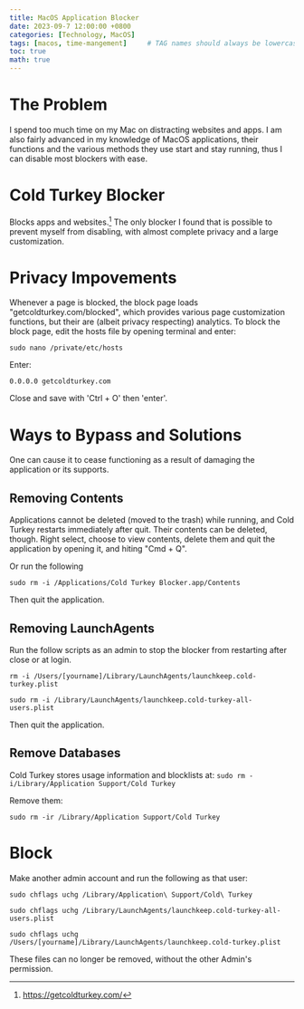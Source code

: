 ```yaml
---
title: MacOS Application Blocker 
date: 2023-09-7 12:00:00 +0800
categories: [Technology, MacOS]
tags: [macos, time-mangement]     # TAG names should always be lowercase
toc: true
math: true
---
```


# The Problem 
I spend too much time on my Mac on distracting websites and apps. I am also fairly advanced in my knowledge of MacOS applications, their functions and the various methods they use start and stay running, thus I can disable most blockers with ease.

# Cold Turkey Blocker 
Blocks apps and websites.[^1] The only blocker I found that is possible to prevent myself from disabling, with almost complete privacy and a large customization.

# Privacy Impovements
Whenever a page is blocked, the block page loads "getcoldturkey.com/blocked", which provides various page customization functions, but their are (albeit privacy respecting) analytics. To block the block page, edit the hosts file by opening terminal and enter: 

```
sudo nano /private/etc/hosts
```

Enter:

```
0.0.0.0 getcoldturkey.com
```

Close and save with 'Ctrl + O' then 'enter'.

# Ways to Bypass and Solutions
One can cause it to cease functioning as a result of damaging the application or its supports.

## Removing Contents 
Applications cannot be deleted (moved to the trash) while running, and Cold Turkey restarts immediately after quit. Their contents can be deleted, though. Right select, choose to view contents, delete them and quit the application by opening it, and hiting "Cmd + Q".

Or run the following 

```
sudo rm -i /Applications/Cold Turkey Blocker.app/Contents
```

Then quit the application.

## Removing LaunchAgents
Run the follow scripts as an admin to stop the blocker from restarting after close or at login.
```
rm -i /Users/[yourname]/Library/LaunchAgents/launchkeep.cold-turkey.plist
```
```
sudo rm -i /Library/LaunchAgents/launchkeep.cold-turkey-all-users.plist
```

Then quit the application.

## Remove Databases 
Cold Turkey stores usage information and blocklists at:
`
sudo rm -i/Library/Application Support/Cold Turkey
`

Remove them:
```
sudo rm -ir /Library/Application Support/Cold Turkey
```

# Block 
Make another admin account and run the following as that user:

```
sudo chflags uchg /Library/Application\ Support/Cold\ Turkey
```
```
sudo chflags uchg /Library/LaunchAgents/launchkeep.cold-turkey-all-users.plist
```
```
sudo chflags uchg /Users/[yourname]/Library/LaunchAgents/launchkeep.cold-turkey.plist
```

These files can no longer be removed, without the other Admin's permission.

[^1]: https://getcoldturkey.com/
